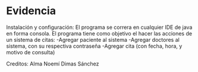 # Evidencia
Instalación y configuración:
El programa se correra en cualquier IDE de java en forma consola.
El programa tiene como objetivo el hacer las acciones de un sistema de citas:
-Agregar paciente al sistema
-Agregar doctores al sistema, con su respectiva contraseña
-Agregar cita (con fecha, hora, y motivo de consulta)

Creditos: Alma Noemí Dimas Sánchez

